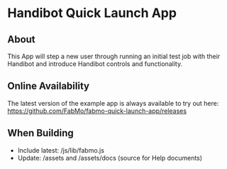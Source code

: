 # Handibot Quick Launch App

## About
This App will step a new user through running an initial test job with their Handibot and introduce Handibot controls and functionality.

## Online Availability
The latest version of the example app is always available to try out here: https://github.com/FabMo/fabmo-quick-launch-app/releases

## When Building
 - Include latest:  /js/lib/fabmo.js
 - Update: /assets and /assets/docs (source for Help documents)